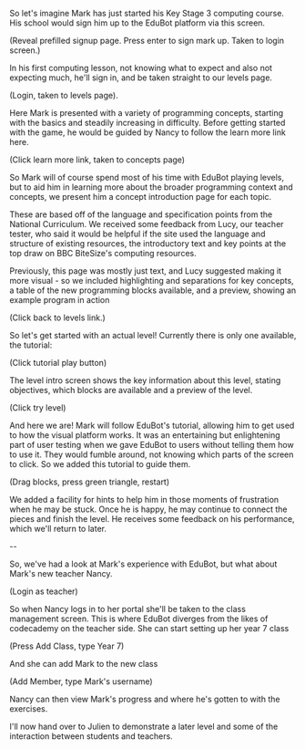 So let's imagine Mark has just started his Key Stage 3 computing course. His school would sign him up to the EduBot platform via this screen.

(Reveal prefilled signup page. Press enter to sign mark up. Taken to login screen.)

In his first computing lesson, not knowing what to expect and also not expecting much, he'll sign in, and be taken straight to our levels page.

(Login, taken to levels page).

Here Mark is presented with a variety of programming concepts, starting with the basics and steadily increasing in difficulty. Before getting started with the game, he would be guided by Nancy to follow the learn more link here.

(Click learn more link, taken to concepts page)

So Mark will of course spend most of his time with EduBot playing levels, but to aid him in learning more about the broader programming context and concepts, we present him a concept introduction page for each topic.

These are based off of the language and specification points from the National Curriculum. We received some feedback from Lucy, our teacher tester, who said it would be helpful if the site used the language and structure of existing resources, the introductory text and key points at the top draw on BBC BiteSize's computing resources.

Previously, this page was mostly just text, and Lucy suggested making it more visual - so we included highlighting and separations for key concepts, a table of the new programming blocks available, and a preview, showing an example program in action

(Click back to levels link.)

So let's get started with an actual level! Currently there is only one available, the tutorial:

(Click tutorial play button)

The level intro screen shows the key information about this level, stating objectives, which blocks are available and a preview of the level.

(Click try level)

And here we are! Mark will follow EduBot's tutorial, allowing him to get used to how the visual platform works. It was an entertaining but enlightening part of user testing when we gave EduBot to users without telling them how to use it. They would fumble around, not knowing which parts of the screen to click. So we added this tutorial to guide them.

(Drag blocks, press green triangle, restart)

We added a facility for hints to help him in those moments of frustration when he may be stuck. Once he is happy, he may continue to connect the pieces and finish the level. He receives some feedback on his performance, which we'll return to later.

--

So, we've had a look at Mark's experience with EduBot, but what about Mark's new teacher Nancy.

(Login as teacher)

So when Nancy logs in to her portal she'll be taken to the class management screen. This is where EduBot diverges from the likes of codecademy on the teacher side. She can start setting up her year 7 class

(Press Add Class, type Year 7)

And she can add Mark to the new class

(Add Member, type Mark's username) 

Nancy can then view Mark's progress and where he's gotten to with the exercises.

I'll now hand over to Julien to demonstrate a later level and some of the interaction between students and teachers.



